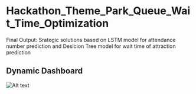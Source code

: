# Hackathon_Theme_Park_Queue_Wait_Time_Optimization

Final Output: Srategic solutions based on LSTM model for attendance number prediction and Desicion Tree model for wait time of attraction prediction

## Dynamic Dashboard
![Alt text]([https://ibb.co/h9LzNzJ](https://i.postimg.cc/SRt8qR7X/2024-02-21-9-30-09.png)https://i.postimg.cc/SRt8qR7X/2024-02-21-9-30-09.png)
